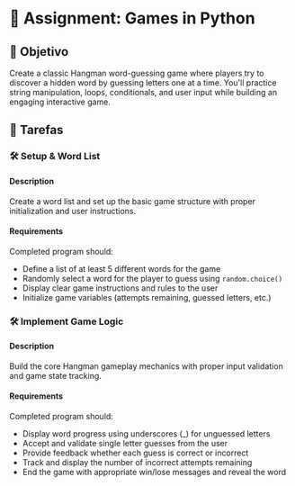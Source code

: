 
# 📘 Assignment: Games in Python

## 🎯 Objetivo

Create a classic Hangman word-guessing game where players try to discover a hidden word by guessing letters one at a time. You'll practice string manipulation, loops, conditionals, and user input while building an engaging interactive game.

## 📝 Tarefas

### 🛠️ Setup & Word List

#### Description

Create a word list and set up the basic game structure with proper initialization and user instructions.

#### Requirements

Completed program should:

- Define a list of at least 5 different words for the game
- Randomly select a word for the player to guess using `random.choice()`
- Display clear game instructions and rules to the user
- Initialize game variables (attempts remaining, guessed letters, etc.)

### 🛠️ Implement Game Logic

#### Description

Build the core Hangman gameplay mechanics with proper input validation and game state tracking.

#### Requirements

Completed program should:

- Display word progress using underscores (_) for unguessed letters
- Accept and validate single letter guesses from the user
- Provide feedback whether each guess is correct or incorrect
- Track and display the number of incorrect attempts remaining
- End the game with appropriate win/lose messages and reveal the word
